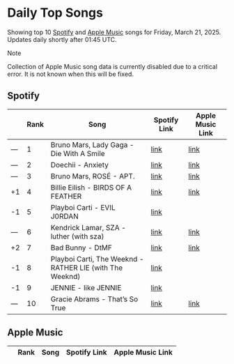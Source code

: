 # Daily Top Songs

Showing top 10 [Spotify](#spotify) and [Apple Music](#apple-music) songs for Friday, March 21, 2025. Updates daily shortly after 01:45 UTC.

> [!NOTE]  
> Collection of Apple Music song data is currently disabled due to a critical error. It is not known when this will be fixed.

## Spotify

|             | Rank            | Song            | Spotify Link                    | Apple Music Link                                                                             |
| ----------- | --------------- | --------------- | ------------------------------- | -------------------------------------------------------------------------------------------- |
| — | 1 | Bruno Mars, Lady Gaga \- Die With A Smile | [link](https://open.spotify.com/track/2plbrEY59IikOBgBGLjaoe) | [link](https://music.apple.com/us/song/die-with-a-smile/1762656732) |
| — | 2 | Doechii \- Anxiety | [link](https://open.spotify.com/track/1musbempyJAw5gfSKZHXP9) | [link](https://music.apple.com/us/song/anxiety/1800052074) |
| — | 3 | Bruno Mars, ROSÉ \- APT\. | [link](https://open.spotify.com/track/5vNRhkKd0yEAg8suGBpjeY) | [link](https://music.apple.com/us/song/apt/1773452221) |
| +1 | 4 | Billie Eilish \- BIRDS OF A FEATHER | [link](https://open.spotify.com/track/6dOtVTDdiauQNBQEDOtlAB) | [link](https://music.apple.com/us/song/birds-of-a-feather/1739659142) |
| -1 | 5 | Playboi Carti \- EVIL J0RDAN | [link](https://open.spotify.com/track/6iycYUk3oB0NPMdaDUrN1w) |  |
| — | 6 | Kendrick Lamar, SZA \- luther \(with sza\) | [link](https://open.spotify.com/track/45J4avUb9Ni0bnETYaYFVJ) | [link](https://music.apple.com/us/song/luther/1781270323) |
| +2 | 7 | Bad Bunny \- DtMF | [link](https://open.spotify.com/track/3sK8wGT43QFpWrvNQsrQya) | [link](https://music.apple.com/us/song/dtmf/1787023936) |
| -1 | 8 | Playboi Carti, The Weeknd \- RATHER LIE \(with The Weeknd\) | [link](https://open.spotify.com/track/68qeaZhtMZ6abrJCYt6nQn) |  |
| -1 | 9 | JENNIE \- like JENNIE | [link](https://open.spotify.com/track/0fK7ie6XwGxQTIkpFoWkd1) |  |
| — | 10 | Gracie Abrams \- That’s So True | [link](https://open.spotify.com/track/7ne4VBA60CxGM75vw0EYad) | [link](https://music.apple.com/us/song/thats-so-true/1773474483) |

## Apple Music

|             | Rank            | Song            | Spotify Link                    | Apple Music Link                   |
| ----------- | --------------- | --------------- | ------------------------------- | ---------------------------------- |
